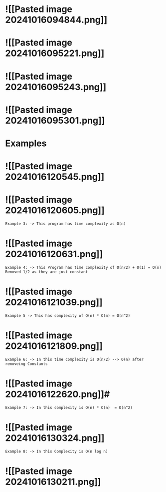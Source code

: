 # ![[Pasted image 20241016094844.png]]


# ![[Pasted image 20241016095221.png]]
# ![[Pasted image 20241016095243.png]]

# ![[Pasted image 20241016095301.png]]


# Examples
# ![[Pasted image 20241016120545.png]]
# ![[Pasted image 20241016120605.png]]
```
Example 3: -> This program has time complexity as O(n)
```
# ![[Pasted image 20241016120631.png]]
```
Example 4: -> This Program has time complexity of O(n/2) + O(1) = O(n)
Removed 1/2 as they are just constant
```
# ![[Pasted image 20241016121039.png]]
```
Example 5 -> This has complexity of O(n) * O(m) = O(n^2)
```
# ![[Pasted image 20241016121809.png]]

```
Example 6: -> In this time complexity is O(n/2) --> O(n) after removeing Constants
```
# ![[Pasted image 20241016122620.png]]# 
```
Example 7: -> In this complexity is O(n) * O(n)  = O(n^2)
```
# ![[Pasted image 20241016130324.png]]
```
Example 8: -> In this Complexity is O(n log n)
```
# ![[Pasted image 20241016130211.png]]